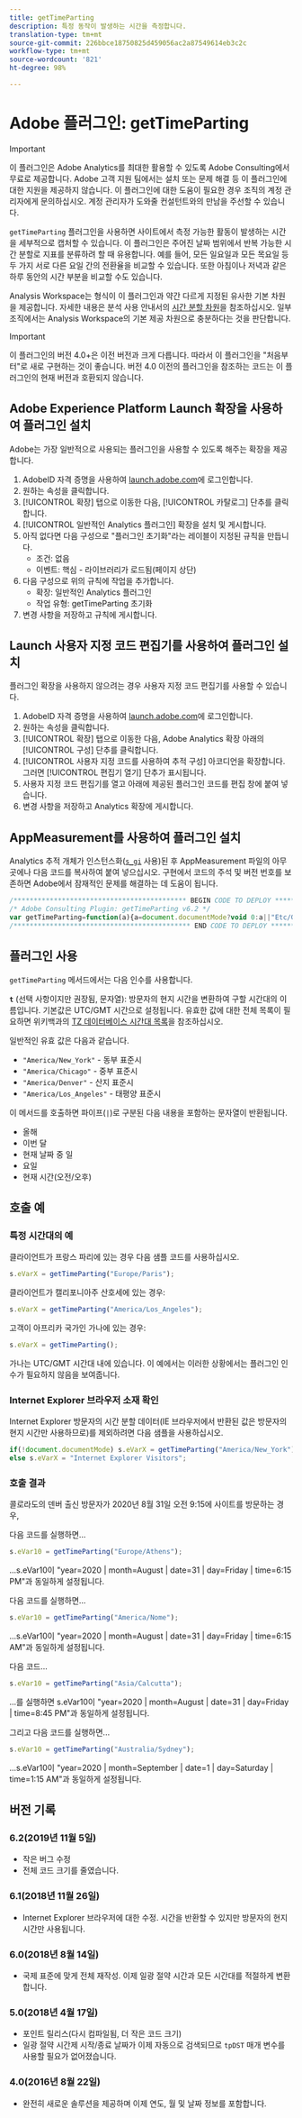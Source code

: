 ```yaml
---
title: getTimeParting
description: 특정 동작이 발생하는 시간을 측정합니다.
translation-type: tm+mt
source-git-commit: 226bbce18750825d459056ac2a87549614eb3c2c
workflow-type: tm+mt
source-wordcount: '821'
ht-degree: 98%

---
```



# Adobe 플러그인: getTimeParting

>[!IMPORTANT]
>
>이 플러그인은 Adobe Analytics를 최대한 활용할 수 있도록 Adobe Consulting에서 무료로 제공합니다. Adobe 고객 지원 팀에서는 설치 또는 문제 해결 등 이 플러그인에 대한 지원을 제공하지 않습니다. 이 플러그인에 대한 도움이 필요한 경우 조직의 계정 관리자에게 문의하십시오. 계정 관리자가 도와줄 컨설턴트와의 만남을 주선할 수 있습니다.

`getTimeParting` 플러그인을 사용하면 사이트에서 측정 가능한 활동이 발생하는 시간을 세부적으로 캡처할 수 있습니다. 이 플러그인은 주어진 날짜 범위에서 반복 가능한 시간 분할로 지표를 분류하려 할 때 유용합니다. 예를 들어, 모든 일요일과 모든 목요일 등 두 가지 서로 다른 요일 간의 전환율을 비교할 수 있습니다. 또한 아침이나 저녁과 같은 하루 동안의 시간 부분을 비교할 수도 있습니다.

Analysis Workspace는 형식이 이 플러그인과 약간 다르게 지정된 유사한 기본 차원을 제공합니다. 자세한 내용은 분석 사용 안내서의 [시간 분할 차원](/help/analyze/analysis-workspace/components/dimensions/time-parting-dimensions.md)을 참조하십시오. 일부 조직에서는 Analysis Workspace의 기본 제공 차원으로 충분하다는 것을 판단합니다.

>[!IMPORTANT]
>
>이 플러그인의 버전 4.0+은 이전 버전과 크게 다릅니다. 따라서 이 플러그인을 &quot;처음부터&quot;로 새로 구현하는 것이 좋습니다. 버전 4.0 이전의 플러그인을 참조하는 코드는 이 플러그인의 현재 버전과 호환되지 않습니다.

## Adobe Experience Platform Launch 확장을 사용하여 플러그인 설치

Adobe는 가장 일반적으로 사용되는 플러그인을 사용할 수 있도록 해주는 확장을 제공합니다.

1. AdobeID 자격 증명을 사용하여 [launch.adobe.com](https://launch.adobe.com)에 로그인합니다.
1. 원하는 속성을 클릭합니다.
1. [!UICONTROL 확장] 탭으로 이동한 다음, [!UICONTROL 카탈로그] 단추를 클릭합니다.
1. [!UICONTROL 일반적인 Analytics 플러그인] 확장을 설치 및 게시합니다.
1. 아직 없다면 다음 구성으로 &quot;플러그인 초기화&quot;라는 레이블이 지정된 규칙을 만듭니다.
   * 조건: 없음
   * 이벤트: 핵심 - 라이브러리가 로드됨(페이지 상단)
1. 다음 구성으로 위의 규칙에 작업을 추가합니다.
   * 확장: 일반적인 Analytics 플러그인
   * 작업 유형: getTimeParting 초기화
1. 변경 사항을 저장하고 규칙에 게시합니다.

## Launch 사용자 지정 코드 편집기를 사용하여 플러그인 설치

플러그인 확장을 사용하지 않으려는 경우 사용자 지정 코드 편집기를 사용할 수 있습니다.

1. AdobeID 자격 증명을 사용하여 [launch.adobe.com](https://launch.adobe.com)에 로그인합니다.
1. 원하는 속성을 클릭합니다.
1. [!UICONTROL 확장] 탭으로 이동한 다음, Adobe Analytics 확장 아래의 [!UICONTROL 구성] 단추를 클릭합니다.
1. [!UICONTROL 사용자 지정 코드를 사용하여 추적 구성] 아코디언을 확장합니다. 그러면 [!UICONTROL 편집기 열기] 단추가 표시됩니다.
1. 사용자 지정 코드 편집기를 열고 아래에 제공된 플러그인 코드를 편집 창에 붙여 넣습니다.
1. 변경 사항을 저장하고 Analytics 확장에 게시합니다.

## AppMeasurement를 사용하여 플러그인 설치

Analytics 추적 개체가 인스턴스화([`s_gi`](../functions/s-gi.md) 사용)된 후 AppMeasurement 파일의 아무 곳에나 다음 코드를 복사하여 붙여 넣으십시오. 구현에서 코드의 주석 및 버전 번호를 보존하면 Adobe에서 잠재적인 문제를 해결하는 데 도움이 됩니다.

```js
/******************************************* BEGIN CODE TO DEPLOY *******************************************/
/* Adobe Consulting Plugin: getTimeParting v6.2 */
var getTimeParting=function(a){a=document.documentMode?void 0:a||"Etc/GMT";a=(new Date).toLocaleDateString("en-US",{timeZone:a, minute:"numeric",hour:"numeric",weekday:"long",day:"numeric",year:"numeric",month:"long"});a=/([a-zA-Z]+).*?([a-zA-Z]+).*?([0-9]+).*?([0-9]+)(.*?)([0-9])(.*)/.exec(a);return"year="+a[4]+" | month="+a[2]+" | date="+a[3]+" | day="+a[1]+" | time="+(a[6]+a[7])};
/******************************************** END CODE TO DEPLOY ********************************************/
```

## 플러그인 사용

`getTimeParting` 메서드에서는 다음 인수를 사용합니다.

**`t`** (선택 사항이지만 권장됨, 문자열): 방문자의 현지 시간을 변환하여 구할 시간대의 이름입니다. 기본값은 UTC/GMT 시간으로 설정됩니다. 유효한 값에 대한 전체 목록이 필요하면 위키백과의 [TZ 데이터베이스 시간대 목록](https://en.wikipedia.org/wiki/List_of_tz_database_time_zones)을 참조하십시오.

일반적인 유효 값은 다음과 같습니다.

* `"America/New_York"` - 동부 표준시
* `"America/Chicago"` - 중부 표준시
* `"America/Denver"` - 산지 표준시
* `"America/Los_Angeles"` - 태평양 표준시

이 메서드를 호출하면 파이프(`|`)로 구분된 다음 내용을 포함하는 문자열이 반환됩니다.

* 올해
* 이번 달
* 현재 날짜 중 일
* 요일
* 현재 시간(오전/오후)

## 호출 예

### 특정 시간대의 예

클라이언트가 프랑스 파리에 있는 경우 다음 샘플 코드를 사용하십시오.

```js
s.eVarX = getTimeParting("Europe/Paris");
```

클라이언트가 캘리포니아주 산호세에 있는 경우:

```js
s.eVarX = getTimeParting("America/Los_Angeles");
```

고객이 아프리카 국가인 가나에 있는 경우:

```js
s.eVarX = getTimeParting();
```

가나는 UTC/GMT 시간대 내에 있습니다. 이 예에서는 이러한 상황에서는 플러그인 인수가 필요하지 않음을 보여줍니다.

### Internet Explorer 브라우저 소재 확인

Internet Explorer 방문자의 시간 분할 데이터(IE 브라우저에서 반환된 값은 방문자의 현지 시간만 사용하므로)를 제외하려면 다음 샘플을 사용하십시오.

```js
if(!document.documentMode) s.eVarX = getTimeParting("America/New_York");
else s.eVarX = "Internet Explorer Visitors";
```

### 호출 결과

콜로라도의 덴버 출신 방문자가 2020년 8월 31일 오전 9:15에 사이트를 방문하는 경우,

다음 코드를 실행하면...

```js
s.eVar10 = getTimeParting("Europe/Athens");
```

...s.eVar10이 &quot;year=2020 | month=August | date=31 | day=Friday | time=6:15 PM&quot;과 동일하게 설정됩니다.

다음 코드를 실행하면...

```js
s.eVar10 = getTimeParting("America/Nome");
```

...s.eVar10이 &quot;year=2020 | month=August | date=31 | day=Friday | time=6:15 AM&quot;과 동일하게 설정됩니다.

다음 코드...

```js
s.eVar10 = getTimeParting("Asia/Calcutta");
```

...를 실행하면 s.eVar10이 &quot;year=2020 | month=August | date=31 | day=Friday | time=8:45 PM&quot;과 동일하게 설정됩니다.

그리고 다음 코드를 실행하면...

```js
s.eVar10 = getTimeParting("Australia/Sydney");
```

...s.eVar10이 &quot;year=2020 | month=September | date=1 | day=Saturday | time=1:15 AM&quot;과 동일하게 설정됩니다.

## 버전 기록

### 6.2(2019년 11월 5일)

* 작은 버그 수정
* 전체 코드 크기를 줄였습니다.

### 6.1(2018년 11월 26일)

* Internet Explorer 브라우저에 대한 수정. 시간을 반환할 수 있지만 방문자의 현지 시간만 사용됩니다.

### 6.0(2018년 8월 14일)

* 국제 표준에 맞게 전체 재작성. 이제 일광 절약 시간과 모든 시간대를 적절하게 변환합니다.

### 5.0(2018년 4월 17일)

* 포인트 릴리스(다시 컴파일됨, 더 작은 코드 크기)
* 일광 절약 시간제 시작/종료 날짜가 이제 자동으로 검색되므로 `tpDST` 매개 변수를 사용할 필요가 없어졌습니다.

### 4.0(2016년 8월 22일)

* 완전히 새로운 솔루션을 제공하며 이제 연도, 월 및 날짜 정보를 포함합니다.
